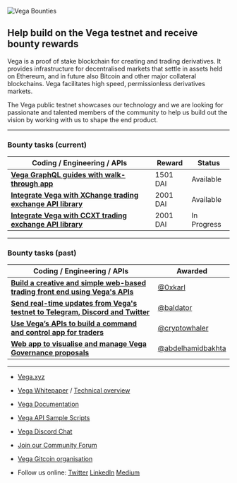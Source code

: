 ![Vega Bounties](https://user-images.githubusercontent.com/149245/102112265-5e374e80-3e2f-11eb-88c6-61181f817f35.png)

## Help build on the Vega testnet and receive bounty rewards

Vega is a proof of stake blockchain for creating and trading derivatives. It provides infrastructure for decentralised markets that settle in assets held on Ethereum, and in future also Bitcoin and other major collateral blockchains. Vega facilitates high speed, permissionless derivatives markets. 

The Vega public testnet showcases our technology and we are looking for passionate and talented members of the community to help us build out the vision by working with us to shape the end product.

-------

### Bounty tasks (current)

| Coding / Engineering / APIs | Reward | Status |
|-------|-------|-------|
| **[Vega GraphQL guides with walk-through app](https://github.com/vegaprotocol/bounties/issues/6)** | 1501 DAI | Available |
| **[Integrate Vega with XChange trading exchange API library](https://github.com/vegaprotocol/bounties/issues/4)** | 2001 DAI | Available |
| **[Integrate Vega with CCXT trading exchange API library](https://github.com/vegaprotocol/bounties/issues/1)** | 2001 DAI | In Progress |





-------

### Bounty tasks (past)

| Coding / Engineering / APIs | Awarded |
|-------|-------|
| **[Build a creative and simple web-based trading front end using Vega's APIs](https://github.com/vegaprotocol/bounties/issues/8)** | [@0xkarl](https://github.com/0xkarl) |
| **[Send real-time updates from Vega's testnet to Telegram, Discord and Twitter](https://github.com/vegaprotocol/bounties/issues/3)** | [@baldator](https://github.com/baldator) |
| **[Use Vega’s APIs to build a command and control app for traders](https://github.com/vegaprotocol/0x955C6789A7fbee203B4bE0F01428E769308813f2/issues/1)**  | [@cryptowhaler](https://github.com/cryptowhaler) |
| **[Web app to visualise and manage Vega Governance proposals](https://github.com/vegaprotocol/bounties/issues/2)**  | [@abdelhamidbakhta](https://github.com/abdelhamidbakhta) |

-------

- [Vega.xyz](https://vega.xyz)

- [Vega Whitepaper](https://vega.xyz/papers/vega-protocol-whitepaper.pdf) / [Technical overview](https://vega.xyz/assets/vega-technical-overview.pdf)

- [Vega Documentation](https://docs.testnet.vega.xyz)

- [Vega API Sample Scripts](https://github.com/vegaprotocol/sample-api-scripts/)

- [Vega Discord Chat](https://vega.xyz/discord)

- [Join our Community Forum](https://community.vega.xyz)

- [Vega Gitcoin organisation](https://gitcoin.co/vegaprotocol)

- Follow us online: [Twitter](https://twitter.com/vegaprotocol) [LinkedIn](https://www.linkedin.com/company/vega-protocol) [Medium](https://medium.com/vegaprotocol) 

